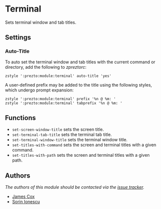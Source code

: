 Terminal
========

Sets terminal window and tab titles.

Settings
--------

### Auto-Title

To auto set the terminal window and tab titles with the current command or
directory, add the following to *zpreztorc*:

    zstyle ':prezto:module:terminal' auto-title 'yes'

A user-defined prefix may be added to the title using the following
styles, which undergo prompt expansion:

    zstyle ':prezto:module:terminal' prefix '%n @ %m: '
    zstyle ':prezto:module:terminal' tabprefix '%n @ %m: '


Functions
---------

- `set-screen-window-title` sets the screen title.
- `set-terminal-tab-title` sets the terminal tab title.
- `set-terminal-window-title` sets the terminal window title.
- `set-titles-with-command` sets the screen and terminal titles with
  a given command.
- `set-titles-with-path` sets the screen and terminal titles with a given path.

Authors
-------

*The authors of this module should be contacted via the [issue tracker][1].*

  - [James Cox](https://github.com/imajes)
  - [Sorin Ionescu](https://github.com/sorin-ionescu)

[1]: https://github.com/sorin-ionescu/prezto/issues

